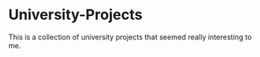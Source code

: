 # University-Projects
This is a collection of university projects that seemed really interesting to me.
